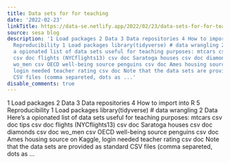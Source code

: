 ```yaml
---
title: Data sets for for teaching
date: '2022-02-23'
linkTitle: https://data-se.netlify.app/2022/02/23/data-sets-for-for-teaching/
source: sesa blog
description: '1 Load packages 2 Data 3 Data repositories 4 How to import into R 5
  Reproducibility 1 Load packages library(tidyverse) # data wrangling 2 Data Here’s
  a opionated list of data sets useful for teaching purposes: mtcars csv doc tips
  csv doc flights (NYCflights13) csv doc Saratoga houses csv doc diamonds csv doc
  wo_men csv OECD well-being source penguins csv doc Ames housing source on Kaggle,
  login needed teacher rating csv doc Note that the data sets are provided as standard
  CSV files (comma separeted, dots as ...'
disable_comments: true
---
```

1 Load packages 2 Data 3 Data repositories 4 How to import into R 5 Reproducibility 1 Load packages library(tidyverse) # data wrangling 2 Data Here’s a opionated list of data sets useful for teaching purposes: mtcars csv doc tips csv doc flights (NYCflights13) csv doc Saratoga houses csv doc diamonds csv doc wo_men csv OECD well-being source penguins csv doc Ames housing source on Kaggle, login needed teacher rating csv doc Note that the data sets are provided as standard CSV files (comma separeted, dots as ...